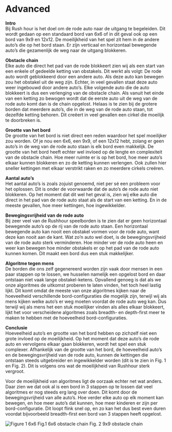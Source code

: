 # Advanced

**Intro**  
Bij Rush hour is het doel om de rode auto naar de uitgang te begeleiden. Dit wordt gedaan op een standaard bord van 6x6 of in dit geval ook op een bord van 9x9 en 12x12. De moeilijkheid van het spel zit hem in de andere auto’s die op het bord staan. Er zijn verticaal en horizontaal bewegende auto’s die gezamenlijk de weg naar de uitgang blokkeren.

**Obstacle chain**  
Elke auto die direct het pad van de rode blokkeert zien wij als een start van een enkele of gedeelde ketting van obstakels. Dit werkt als volgt: De rode auto wordt geblokkeerd door een andere auto. Als deze auto kan bewegen zou het obstakel uit de weg zijn. Echter, in veel gevallen staat deze auto weer ingebouwd door andere auto’s. Elke volgende auto die de auto blokkeert is dus een verlenging van de obstacle chain. Als vanuit het einde van een ketting zo bewogen wordt dat de eerste auto uit de weg van de rode auto komt dan is de chain opgelost. Helaas is te zien bij de grotere borden dat meerdere auto’s, die in de weg van de rode auto staan, tot dezelfde ketting behoren. Dit creëert in veel gevallen een cirkel die moeilijk te doorbreken is.

**Grootte van het bord**  
De grootte van het bord is niet direct een reden waardoor het spel moeilijker zou worden. Of je nou een 6x6, een 9x9, of een 12x12 hebt, zolang er geen auto’s in de weg van de rode auto staan is elk bord even makkelijk. De grootte van het bord heeft echter wel invloed op de lengte en complexiteit van de obstacle chain. Hoe meer ruimte er is op het bord, hoe meer auto’s elkaar kunnen blokkeren en zo de ketting kunnen verlengen. Ook zullen hier sneller kettingen met elkaar verstrikt raken en zo meerdere cirkels creëren.

**Aantal auto’s**  
Het aantal auto’s is zoals zojuist genoemd, niet per sé een probleem voor het oplossen. Dit is onder de voorwaarde dat de auto’s de rode auto niet blokkeren. Op het moment dat dit wel het geval is, zien wij elke auto die direct in het pad van de rode auto staat als de start van een ketting. En in de meeste gevallen, hoe meer kettingen, hoe ingewikkelder.

**Bewegingsvrijheid van de rode auto**  
Bij zeer veel van de Rushhour speelborden is te zien dat er geen horizontaal bewegende auto’s op de rij van de rode auto staan. Een horizontaal bewegende auto kan nooit een obstakel vormen voor de rode auto, want deze kan nooit aan de kant. Wat zo’n auto wel doet, is de bewegingsvrijheid van de rode auto sterk verminderen. Hoe minder ver de rode auto heen en weer kan bewegen hoe minder obstakels er op het pad van de rode auto kunnen komen. Dit maakt een bord dus een stuk makkelijker.

**Algoritme tegen mens**  
De borden die ons zelf gegenereerd worden zijn vaak door mensen in een paar stappen op te lossen, we husselen namelijk een opgelost bord en daar ontstaan niet vaak lange obstakel-ketens. Opvallend genoeg is dat als we onze algoritmes de uitkomst proberen te laten vinden, het toch heel lastig lijkt. Dit komt omdat de meeste van onze algoritmes kijken naar de hoeveelheid verschillende bord-configuraties die mogelijk zijn, terwijl wij als mens kijken welke auto’s er weg moeten voordat de rode auto weg kan. Dus terwijl wij als mens het een stuk moeilijker vinden als alles elkaar blokkeert, lijkt het voor verscheidene algoritmes zoals breadth- en depth-first meer te maken te hebben met de hoeveelheid bord-configuraties.

**Conclusie**  
Hoeveelheid auto’s en grootte van het bord hebben op zichzelf niet een grote invloed op de moeilijkheid. Op het moment dat deze auto’s de rode auto en vervolgens elkaar gaan blokkeren, wordt het spel een stuk complexer. Afhankelijk van de grootte van het bord, de hoeveelheid auto’s en de bewegingsvrijheid van de rode auto, kunnen de kettingen die ontstaan steeds uitgebreider en ingewikkelder worden (dit is te zien in Fig. 1 en Fig. 2). Dit is volgens ons wat de moeilijkheid van Rushhour sterk vergroot.

Voor de moeilijkheid van algoritmes ligt de oorzaak echter net wat anders. Daar zien we dat ook al is een bord in 3 stappen op te lossen dat veel algoritmes er nog steeds erg lang over doen. Dit komt door de bewegingsvrijheid van alle auto’s. Hoe verder elke auto op elk moment kan bewegen, en hoe meer auto’s dat kunnen, hoe meer kinderen er zijn per bord-configuratie. Dit loopt flink snel op, en zo kan het dus best even duren voordat bijvoorbeeld breadth-first een bord van 3 stappen heeft opgelost.

![Figure 1 6x6]()
Fig.1 6x6 obstacle chain			  Fig. 2 9x9 obstacle chain

